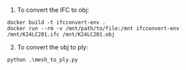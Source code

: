 1. To convert the IFC to obj:
```
docker build -t ifcconvert-env .
docker run --rm -v /mnt/path/to/file:/mnt ifcconvert-env /mnt/K24LC201.ifc /mnt/K24LC201.obj
```

2. To convert the obj to ply:
```
python .\mesh_to_ply.py
```